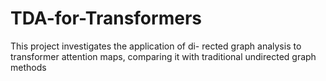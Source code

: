 # TDA-for-Transformers
This project investigates the application of di- rected graph analysis to transformer attention maps, comparing it with traditional undirected graph methods

